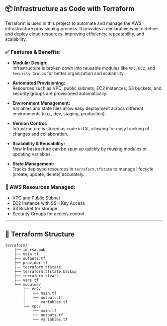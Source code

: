 
## 📦 Infrastructure as Code with Terraform

Terraform is used in this project to automate and manage the AWS infrastructure provisioning process. It provides a declarative way to define and deploy cloud resources, improving efficiency, repeatability, and scalability.

### ✅ Features & Benefits:

- **Modular Design:**  
  Infrastructure is broken down into reusable modules like `VPC`, `EC2`, and `Security Groups` for better organization and scalability.

- **Automated Provisioning:**  
  Resources such as VPC, public subnets, EC2 instances, S3 buckets, and security groups are provisioned automatically.

- **Environment Management:**  
  Variables and state files allow easy deployment across different environments (e.g., dev, staging, production).

- **Version Control:**  
  Infrastructure is stored as code in Git, allowing for easy tracking of changes and collaboration.

- **Scalability & Reusability:**  
  New infrastructure can be spun up quickly by reusing modules or updating variables.

- **State Management:**  
  Tracks deployed resources in `terraform.tfstate` to manage lifecycle (create, update, delete) accurately.

### 🔧 AWS Resources Managed:

- VPC and Public Subnet
- EC2 Instance with SSH Key Access
- S3 Bucket for storage
- Security Groups for access control

---

## 📂 Terraform Structure

```plaintext
terraform/
    ├── id_rsa.pub
    ├── main.tf
    ├── outputs.tf
    ├── provider.tf
    ├── terraform.tfstate
    ├── terraform.tfstate.backup
    ├── terraform.tfvars
    ├── vars.tf
    └── modules/
        ├── ec2/
        │   ├── main.tf
        │   ├── outputs.tf
        │   └── variables.tf
        └── vpc/
            ├── main.tf
            ├── outputs.tf
            └── variables.tf

```
